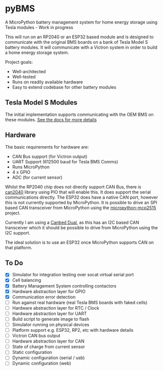 # pyBMS

A MicroPython battery management system for home energy storage using Tesla modules - Work in progress

This will run on an RP2040 or an ESP32 based module and is designed to communicate with the original BMS boards on a bank of Tesla Model S battery modules. It will communicate with a Victron system in order to build a home energy storage system.

Project goals:

- Well-architected
- Well-tested
- Runs on readily available hardware
- Easy to extend codebase for other battery modules

## Tesla Model S Modules

The initial implementation supports communicating with the OEM BMS on these modules. [See the docs for more details](./battery/tesla_model_s/README.md)

## Hardware

The basic requirements for hardware are:

- CAN Bus support (for Victron output)
- UART Support (612500 baud for Tesla BMS Comms)
- Runs MicroPython
- 4 x GPIO
- ADC (for current sensor)

Whilst the RP2040 chip does not directly support CAN Bus, there is [can2040](https://github.com/KevinOConnor/can2040) library using PIO that will enable this. It does support the serial communications directly. The ESP32 does have a native CAN port, however this is not currently supported by MicroPython. It is possible to drive an SPI based CAN transceiver from MicroPython using the [micropython-mcp2515](https://github.com/jxltom/micropython-mcp2515) project.

Currently I am using a [Canbed Dual](https://www.seeedstudio.com/CANBed-DUAL-RP2040-based-Arduino-CAN-Bus-dev-board-2-independent-CAN2-0-CAN-FD-p-5377.html), as this has an I2C based CAN transceiver which it should be possible to drive from MicroPython using the I2C support.

The ideal solution is to use an ESP32 once MicroPython supports CAN on that platform.

## To Do

- [x] Simulator for integration testing over socat virtual serial port
- [x] Cell balancing
- [x] Battery Management System controlling contactors
- [x] Hardware abstraction layer for GPIO
- [x] Communication error detection
- [ ] Run against real hardware (real Tesla BMS boards with faked cells)
- [ ] Hardware abstraction layer for RTC / Clock
- [ ] Hardware abstraction layer for UART
- [ ] Build script to generate image to flash
- [ ] Simulator running on physical devices
- [ ] Platform support e.g. ESP32, RP2, etc with hardware details
- [ ] Victron CAN bus output
- [ ] Hardware abstraction layer for CAN
- [ ] State of charge from current sensor
- [ ] Static configuration
- [ ] Dynamic configuration (serial / usb)
- [ ] Dynamic configuration (web)
